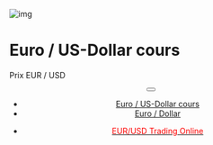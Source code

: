 <div class="jumbotron" markdown="1">

![img]({{img-url}}euro-dolar-eur-usd.png)

# Euro / US-Dollar cours 

Prix EUR / USD


</div>
<header class="navbar navbar-static-top navbar-inverse navbar-sticky" id="top" role="banner">
  <div class="container">
    <div class="navbar-header">
      <button class="navbar-toggle collapsed" type="button" data-toggle="collapse" data-target=".navbar-collapse">
        <span class="icon-bar"></span>
        <span class="icon-bar"></span>
        <span class="icon-bar"></span>
      </button>
    </div>
    <nav class="navbar-collapse collapse" role="navigation" style="height: 1px;" id="scrollpsy">
      <ul class="nav navbar-nav">
        <li class="active">
          <a href="#top">Euro / US-Dollar cours </a>
        </li>
        <li>
          <a href="#section-1">Euro / Dollar</a>
        </li>
      </ul>
      <ul class="nav navbar-nav navbar-right">
        <li>
                    <a href="http://blog.forexsrovnavac.cz/fr"><span style="color: red;">EUR/USD Trading <i class="fa fa-bar-chart-o"></i> Online</span></a>
        </li>
      </ul>
    </nav>
  </div>
</header>